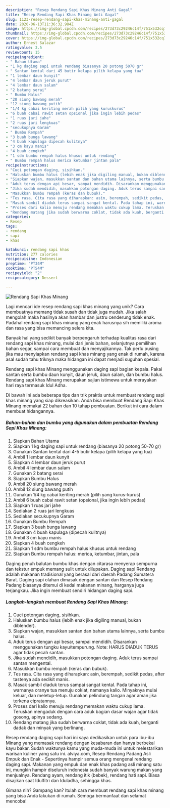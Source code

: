 ```yaml
---
description: "Resep Rendang Sapi Khas Minang Anti Gagal"
title: "Resep Rendang Sapi Khas Minang Anti Gagal"
slug: 1123-resep-rendang-sapi-khas-minang-anti-gagal
date: 2020-06-13T11:36:32.984Z
image: https://img-global.cpcdn.com/recipes/273d73c29246c14f/751x532cq70/rendang-sapi-khas-minang-foto-resep-utama.jpg
thumbnail: https://img-global.cpcdn.com/recipes/273d73c29246c14f/751x532cq70/rendang-sapi-khas-minang-foto-resep-utama.jpg
cover: https://img-global.cpcdn.com/recipes/273d73c29246c14f/751x532cq70/rendang-sapi-khas-minang-foto-resep-utama.jpg
author: Ernest Salazar
ratingvalue: 3.5
reviewcount: 15
recipeingredient:
- " Bahan Utama"
- "1 kg daging sapi untuk rendang biasanya 20 potong 5070 gr"
- " Santan kental dari 45 butir kelapa pilih kelapa yang tua"
- "1 lembar daun kunyit"
- "4 lembar daun jeruk purut"
- "4 lembar daun salam"
- "2 batang serai"
- " Bumbu Halus"
- "20 siung bawang merah"
- "12 siung bawang putih"
- "1/4 kg cabai keriting merah pilih yang kuruskurus"
- "6 buah cabai rawit setan opsional jika ingin lebih pedas"
- "1 ruas jari jahe"
- "2 ruas jari lengkuas"
- "secukupnya Garam"
- " Bumbu Rempah"
- "3 buah bunga lawang"
- "4 buah kapulaga dipecah kulitnya"
- "3 cm kayu manis"
- "4 buah cengkeh"
- "1 sdm bumbu rempah halus khusus untuk rendang"
- " Bumbu rempah halus merica ketumbar jintan pala"
recipeinstructions:
- "Cuci potongan daging, sisihkan."
- "Haluskan bumbu halus (lebih enak jika digiling manual, bukan diblender)."
- "Siapkan wajan, masukkan santan dan bahan utama lainnya, serta bumbu halus."
- "Aduk terus dengan api besar, sampai mendidih. Disarankan menggunakan tungku kayu/tempurung. Note: HARUS DIADUK TERUS agar tidak pecah santan."
- "Jika sudah mendidih, masukkan potongan daging. Aduk terus sampai santan mengental."
- "Masukkan bumbu rempah (keras dan bubuk)."
- "Tes rasa. Cita rasa yang diharapkan: asin, berempah, sedikit pedas, after tastenya ada sedikit manis."
- "Masak sambil diaduk terus sampai sangat kental. Pada tahap ini, warnanya oranye tua menuju coklat, namanya kalio. Minyaknya mulai keluar, dan meletup-letup. Gunakan pelindung tangan agar aman jika terkena cipratannya."
- "Proses dari kalio menuju rendang memakan waktu cukup lama. Teruskan mengaduk dengan cara aduk bagian dasar wajan agar tidak gosong, apinya sedang."
- "Rendang matang jika sudah berwarna coklat, tidak ada kuah, berganti dadak dan minyak yang berlinang."
categories:
- Resep
tags:
- rendang
- sapi
- khas

katakunci: rendang sapi khas 
nutrition: 277 calories
recipecuisine: Indonesian
preptime: "PT34M"
cooktime: "PT54M"
recipeyield: "2"
recipecategory: Dessert

---
```



![Rendang Sapi Khas Minang](https://img-global.cpcdn.com/recipes/273d73c29246c14f/751x532cq70/rendang-sapi-khas-minang-foto-resep-utama.jpg)

Lagi mencari ide resep rendang sapi khas minang yang unik? Cara membuatnya memang tidak susah dan tidak juga mudah. Jika salah mengolah maka hasilnya akan hambar dan justru cenderung tidak enak. Padahal rendang sapi khas minang yang enak harusnya sih memiliki aroma dan rasa yang bisa memancing selera kita.

Banyak hal yang sedikit banyak berpengaruh terhadap kualitas rasa dari rendang sapi khas minang, mulai dari jenis bahan, selanjutnya pemilihan bahan segar, sampai cara membuat dan menyajikannya. Tak perlu pusing jika mau menyiapkan rendang sapi khas minang yang enak di rumah, karena asal sudah tahu triknya maka hidangan ini dapat menjadi suguhan spesial.

Rendang sapi khas Minang menggunakan daging sapi bagian kepala. Pakai santan serta bumbu daun kunyit, daun jeruk, daun salam, dan bumbu halus. Rendang sapi khas Minang merupakan sajian istimewa untuk merayakan hari raya termasuk Idul Adha.


Di bawah ini ada beberapa tips dan trik praktis untuk membuat rendang sapi khas minang yang siap dikreasikan. Anda bisa membuat Rendang Sapi Khas Minang memakai 22 bahan dan 10 tahap pembuatan. Berikut ini cara dalam membuat hidangannya.

<!--inarticleads1-->

##### Bahan-bahan dan bumbu yang digunakan dalam pembuatan Rendang Sapi Khas Minang:

1. Siapkan  Bahan Utama
1. Siapkan 1 kg daging sapi untuk rendang (biasanya 20 potong 50-70 gr)
1. Gunakan  Santan kental dari 4-5 butir kelapa (pilih kelapa yang tua)
1. Ambil 1 lembar daun kunyit
1. Siapkan 4 lembar daun jeruk purut
1. Ambil 4 lembar daun salam
1. Gunakan 2 batang serai
1. Siapkan  Bumbu Halus
1. Ambil 20 siung bawang merah
1. Ambil 12 siung bawang putih
1. Gunakan 1/4 kg cabai keriting merah (pilih yang kurus-kurus)
1. Ambil 6 buah cabai rawit setan (opsional, jika ingin lebih pedas)
1. Siapkan 1 ruas jari jahe
1. Sediakan 2 ruas jari lengkuas
1. Sediakan secukupnya Garam
1. Gunakan  Bumbu Rempah
1. Siapkan 3 buah bunga lawang
1. Gunakan 4 buah kapulaga (dipecah kulitnya)
1. Ambil 3 cm kayu manis
1. Siapkan 4 buah cengkeh
1. Siapkan 1 sdm bumbu rempah halus khusus untuk rendang
1. Siapkan  Bumbu rempah halus: merica, ketumbar, jintan, pala


Daging penuh balutan bumbu khas dengan citarasa menyerap sempurna dan tekstur empuk memang sulit untuk dilupakan. Daging sapi Rendang adalah makanan tradisional yang berasal dari daerah Padang Sumatera Barat. Daging sapi olahan dimasak dengan santan dan Resep Rendang Padang biasanya ditemui di kedai makanan minang, harganya juga terjangkau. Jika ingin membuat sendiri hidangan daging sapi. 

<!--inarticleads2-->

##### Langkah-langkah membuat Rendang Sapi Khas Minang:

1. Cuci potongan daging, sisihkan.
1. Haluskan bumbu halus (lebih enak jika digiling manual, bukan diblender).
1. Siapkan wajan, masukkan santan dan bahan utama lainnya, serta bumbu halus.
1. Aduk terus dengan api besar, sampai mendidih. Disarankan menggunakan tungku kayu/tempurung. Note: HARUS DIADUK TERUS agar tidak pecah santan.
1. Jika sudah mendidih, masukkan potongan daging. Aduk terus sampai santan mengental.
1. Masukkan bumbu rempah (keras dan bubuk).
1. Tes rasa. Cita rasa yang diharapkan: asin, berempah, sedikit pedas, after tastenya ada sedikit manis.
1. Masak sambil diaduk terus sampai sangat kental. Pada tahap ini, warnanya oranye tua menuju coklat, namanya kalio. Minyaknya mulai keluar, dan meletup-letup. Gunakan pelindung tangan agar aman jika terkena cipratannya.
1. Proses dari kalio menuju rendang memakan waktu cukup lama. Teruskan mengaduk dengan cara aduk bagian dasar wajan agar tidak gosong, apinya sedang.
1. Rendang matang jika sudah berwarna coklat, tidak ada kuah, berganti dadak dan minyak yang berlinang.


Resep rendang daging sapi hari ini saya dedikasikan untuk para ibu-ibu Minang yang memasak rendang dengan kesabaran dan hanya berbekal kayu bakar. Sudah waktunya kamu yang muda-muda ini untuk melestarikan warisan kuliner yang satu ini. alviya.com, Resep Rendang Padang Asli Empuk dan Enak - Sepertinya hampir semua orang mengenal rendang daging sapi. Makanan yang empuk dan enak khas padang asli minang satu ini, mungkin hampir diseluruh indonesia sudah banyak warung makan yang menjualnya. Rendang ayam, rendang itik (bebek), rendang hati sapi. Biasa disajikan saat Idulfitri dan Iduladha, sehingga khas. 

Gimana nih? Gampang kan? Itulah cara membuat rendang sapi khas minang yang bisa Anda lakukan di rumah. Semoga bermanfaat dan selamat mencoba!
